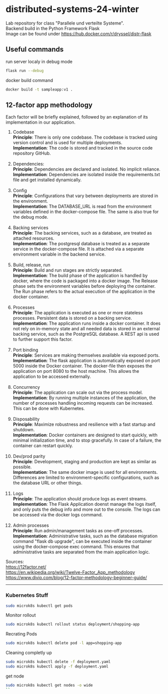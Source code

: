 # distributed-systems-24-winter

Lab repository for class "Parallele und verteilte Systeme".  
Backend build in the Python Framework Flask  
Image can be found under https://hub.docker.com/r/dryssel/distr-flask

## Useful commands

run server localy in debug mode

```sh
flask run --debug  
```  

docker build command

```sh
docker build -t sampleapp:v1 .
```

## 12-factor app methodology

Each factor will be briefly explained, followed by an explanation of its implementation in our application.

1. Codebase <br>
   **Principle**: There is only one codebase. The codebase is tracked using version control and is used for multiple
   deployments. <br>
   **Implementation**: The code is stored and tracked in the source code repository GitHub. <br> <br>
2. Dependencies: <br>
   **Principle**: Dependencies are declared and isolated. No implicit reliance. <br>
   **Implementation**: Dependencies are isolated inside the requirements.txt file and get installed dynamically. <br> <br>
3. Config <br>
   **Principle**: Configurations that vary between deployments are stored in the environment. <br>
   **Implementation**: The DATABASE_URL is read from the environment variables defined in the docker-compose file. The same is also true for the debug mode.<br> <br>
4. Backing services <br>
   **Principle**: The backing services, such as a database, are treated as attached resources. <br>
   **Implementation**: The postgresql database is treated as a separate service in the docker-compose file. It is attached via a separate environment variable in the backend service. <br> <br>
5. Build, release, run <br>
   **Principle**: Build and run stages are strictly separated. <br>
   **Implementation**: The build phase of the application is handled by docker, where the code is packaged into a docker image. 
The Release phase sets the environment variables before deploying the container. The Run phase refers to the actual execution of the application in the docker container. <br> <br>
6. Processes <br>
   **Principle**: The application is executed as one or more stateless processes. Persistent data is stored on a backing service. <br>
   **Implementation**: The application runs inside a docker container. It does not rely on in-memory state and all needed data is stored in an external backing service, such as the PostgreSQL database. A REST api is used to further support this factor. <br> <br>
7. Port binding <br>
   **Principle**: Services are making themselves available via exposed ports. <br>
   **Implementation**: The flask application is automatically exposed on port 5000 inside the Docker container. The docker-file then exposes the application on port 8080 to the host machine. This allows the application to be accessed externally. <br> <br>
8. Concurrency <br>
   **Principle**: The application can scale out via the process model.<br>
   **Implementation**: By running multiple instances of the application, the number of processes handling incoming requests can be increased. This can be done with Kubernetes. <br> <br>
9. Disposability <br>
   **Principle**: Maximize robustness and resilience with a fast startup and shutdown. <br>
   **Implementation**: Docker containers are designed to start quickly, with minimal initialization time, and to stop gracefully. In case of a failure, the container can restart quickly. <br> <br>
10. Dev/prod parity <br>
    **Principle**: Development, staging and production are kept as similar as possible. <br>
    **Implementation**: The same docker image is used for all environments. Differences are limited to environment-specific configurations, such as the database URL or other things. <br> <br>
11. Logs <br>
    **Principle**: The application should produce logs as event streams. <br>
    **Implementation**: The Flask Application doenst manage the logs itself, and only puts the debug info and more out to the console. The logs can be accessed via the docker logs command. <br> <br>
12. Admin processes <br>
    **Principle**: Run admin/management tasks as one-off processes. <br>
    **Implementation**: Administrative tasks, such as the database migration command "flask db upgrade", can be executed inside the container using the docker-compose exec command. This ensures that administrative tasks are separated from the main application logic. 

Sources: <br>
https://12factor.net/ <br>
https://en.wikipedia.org/wiki/Twelve-Factor_App_methodology <br>
https://www.divio.com/blog/12-factor-methodology-beginner-guide/



----


### Kubernetes Stuff

```sh
sudo microk8s kubectl get pods
```

Monitor rollout
```sh
sudo microk8s kubectl rollout status deployment/shopping-app
```

Recrating Pods 
```sh
sudo microk8s kubectl delete pod -l app=shopping-app
```


Cleaning completly up
```sh
sudo microk8s kubectl delete -f deployment.yaml
sudo microk8s kubectl apply -f deployment.yaml
```
get node
```sh
sudo microk8s kubectl get nodes -o wide
``